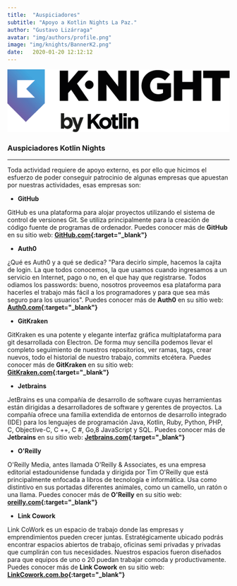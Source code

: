 ```yaml
---
title:  "Auspiciadores"
subtitle: "Apoyo a Kotlin Nights La Paz."
author: "Gustavo Lizárraga"
avatar: "img/authors/profile.png"
image: "img/knights/BannerK2.png"
date:   2020-01-20 12:12:12
---
```


<img src="img/knights/knightlogo.png" alt="K-Night" class="responsive-logo">

### Auspiciadores Kotlin Nights
---

Toda actividad requiere de apoyo externo, es por ello que hicimos el esfuerzo de poder conseguir patrocinio de algunas empresas que apuestan por nuestras actividades, esas empresas son:

- **GitHub**

GitHub es una plataforma para alojar proyectos utilizando el sistema de control de versiones Git. Se utiliza principalmente para la creación de código fuente de programas de ordenador. 
Puedes conocer más de **GitHub** en su sitio web: **[GitHub.com](https://github.com/){:target="_blank"}**

- **Auth0**

¿Qué es Auth0 y a qué se dedica? 
"Para decirlo simple, hacemos la cajita de login. La que todos conocemos, la que usamos cuando ingresamos a un servicio en Internet, pago o no, en el que hay que registrarse. Todos odiamos los passwords: bueno, nosotros proveemos esa plataforma para hacerles el trabajo más fácil a los programadores y para que sea más seguro para los usuarios".
Puedes conocer más de **Auth0** en su sitio web: **[Auth0.com](https://auth0.com/){:target="_blank"}**

- **GitKraken**

GitKraken es una potente y elegante interfaz gráfica multiplataforma para git desarrollada con Electron. De forma muy sencilla podemos llevar el completo seguimiento de nuestros repositorios, ver ramas, tags, crear nuevos, todo el historial de nuestro trabajo, commits etcétera.
Puedes conocer más de **GitKraken** en su sitio web: **[GitKraken.com](https://www.gitkraken.com/){:target="_blank"}**

- **Jetbrains**

JetBrains es una compañía de desarrollo de software cuyas herramientas están dirigidas a desarrolladores de software y gerentes de proyectos. La compañía ofrece una familia extendida de entornos de desarrollo integrado (IDE) para los lenguajes de programación Java, Kotlin, Ruby, Python, PHP, C, Objective-C, C ++, C #, Go,8​ JavaScript y SQL.
Puedes conocer más de **Jetbrains** en su sitio web: **[Jetbrains.com](https://www.jetbrains.com/){:target="_blank"}**

- **O'Reilly**

O'Reilly Media, antes llamada O'Reilly & Associates, es una empresa editorial estadounidense fundada y dirigida por Tim O'Reilly que está principalmente enfocada a libros de tecnología e informática. Usa como distintivo en sus portadas diferentes animales, como un camello, un ratón o una llama.
Puedes conocer más de **O'Reilly** en su sitio web: **[oreilly.com](https://www.oreilly.com/){:target="_blank"}**

- **Link Cowork**

Link CoWork es un espacio de trabajo donde las empresas y emprendimientos pueden crecer juntas.
Estratégicamente ubicado podrás encontrar espacios abiertos de trabajo, oficinas semi privadas y privadas que cumplirán con tus necesidades. Nuestros espacios fueron diseñados para que equipos de uno o 20 puedan trabajar comoda y productivamente.
Puedes conocer más de **Link Cowork** en su sitio web: **[LinkCowork.com.bo](http://www.linkcowork.com.bo/){:target="_blank"}**

